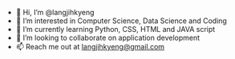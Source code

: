 - 👋 Hi, I’m @langjihkyeng
- 👀 I’m interested in Computer Science, Data Science and Coding
- 🌱 I’m currently learning Python, CSS, HTML and JAVA script
- 💞️ I’m looking to collaborate on application development
- 📫 Reach me out at langjihkyeng@gmail.com

<!---
langjihkyeng/langjihkyeng is a ✨ special ✨ repository because its `README.md` (this file) appears on your GitHub profile.
You can click the Preview link to take a look at your changes.
--->

